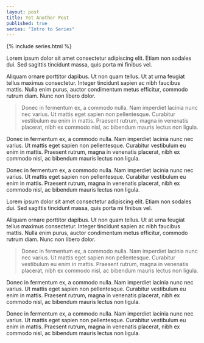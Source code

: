 ```yaml
---
layout: post
title: Yet Another Post
published: true
series: "Intro to Series"   
---
```


{% include series.html %}

Lorem ipsum dolor sit amet consectetur adipiscing elit. Etiam non sodales dui. Sed sagittis tincidunt massa, quis porta mi finibus vel.

Aliquam ornare porttitor dapibus. Ut non quam tellus. Ut at urna feugiat tellus maximus consectetur. Integer tincidunt sapien ac nibh faucibus mattis. Nulla enim purus, auctor condimentum metus efficitur, commodo rutrum diam. Nunc non libero dolor.

> Donec in fermentum ex, a commodo nulla. Nam imperdiet lacinia nunc nec varius. Ut mattis eget sapien non pellentesque. Curabitur vestibulum eu enim in mattis. Praesent rutrum, magna in venenatis placerat, nibh ex commodo nisl, ac bibendum mauris lectus non ligula.

Donec in fermentum ex, a commodo nulla. Nam imperdiet lacinia nunc nec varius. Ut mattis eget sapien non pellentesque. Curabitur vestibulum eu enim in mattis. Praesent rutrum, magna in venenatis placerat, nibh ex commodo nisl, ac bibendum mauris lectus non ligula.

Donec in fermentum ex, a commodo nulla. Nam imperdiet lacinia nunc nec varius. Ut mattis eget sapien non pellentesque. Curabitur vestibulum eu enim in mattis. Praesent rutrum, magna in venenatis placerat, nibh ex commodo nisl, ac bibendum mauris lectus non ligula.

Lorem ipsum dolor sit amet consectetur adipiscing elit. Etiam non sodales dui. Sed sagittis tincidunt massa, quis porta mi finibus vel.

Aliquam ornare porttitor dapibus. Ut non quam tellus. Ut at urna feugiat tellus maximus consectetur. Integer tincidunt sapien ac nibh faucibus mattis. Nulla enim purus, auctor condimentum metus efficitur, commodo rutrum diam. Nunc non libero dolor.

> Donec in fermentum ex, a commodo nulla. Nam imperdiet lacinia nunc nec varius. Ut mattis eget sapien non pellentesque. Curabitur vestibulum eu enim in mattis. Praesent rutrum, magna in venenatis placerat, nibh ex commodo nisl, ac bibendum mauris lectus non ligula.

Donec in fermentum ex, a commodo nulla. Nam imperdiet lacinia nunc nec varius. Ut mattis eget sapien non pellentesque. Curabitur vestibulum eu enim in mattis. Praesent rutrum, magna in venenatis placerat, nibh ex commodo nisl, ac bibendum mauris lectus non ligula.

Donec in fermentum ex, a commodo nulla. Nam imperdiet lacinia nunc nec varius. Ut mattis eget sapien non pellentesque. Curabitur vestibulum eu enim in mattis. Praesent rutrum, magna in venenatis placerat, nibh ex commodo nisl, ac bibendum mauris lectus non ligula.

